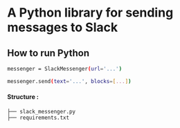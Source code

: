 # A Python library for sending messages to Slack

## How to run Python
```bash
messenger = SlackMessenger(url='...')

messenger.send(text='...', blocks=[...])
```

#### Structure :
```
├── slack_messenger.py
├── requirements.txt
```
